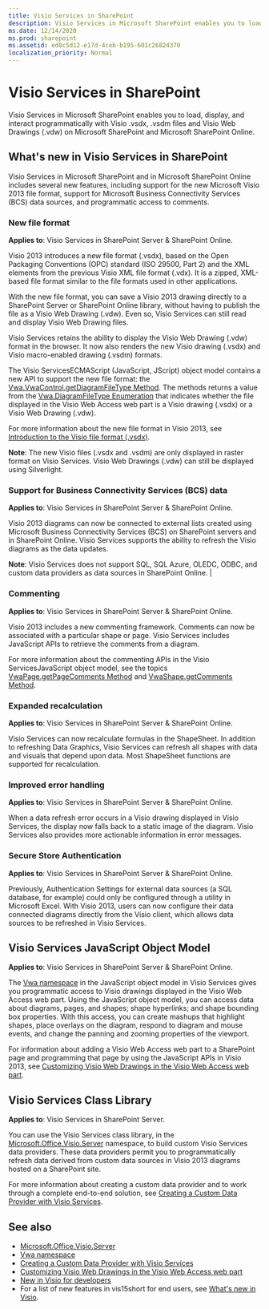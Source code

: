 ```yaml
---
title: Visio Services in SharePoint
description: Visio Services in Microsoft SharePoint enables you to load, display, and interact programmatically with Visio .vsdx, .vsdm files and Visio Web Drawings (.vdw) on Microsoft SharePoint and Microsoft SharePoint Online.
ms.date: 12/14/2020
ms.prod: sharepoint
ms.assetid: ed8c5d12-e17d-4ceb-b195-601c26824370
localization_priority: Normal
---
```

# Visio Services in SharePoint

Visio Services in Microsoft SharePoint enables you to load, display, and interact programmatically with Visio .vsdx, .vsdm files and Visio Web Drawings (.vdw) on Microsoft SharePoint and Microsoft SharePoint Online.

## What's new in Visio Services in SharePoint

Visio Services in Microsoft SharePoint and in Microsoft SharePoint Online includes several new features, including support for the new Microsoft Visio 2013 file format, support for Microsoft Business Connectivity Services (BCS) data sources, and programmatic access to comments.

### New file format

**Applies to**: Visio Services in SharePoint Server & SharePoint Online.

Visio 2013 introduces a new file format (.vsdx), based on the Open Packaging Conventions (OPC) standard (ISO 29500, Part 2) and the XML elements from the previous Visio XML file format (.vdx). It is a zipped, XML-based file format similar to the file formats used in other applications.

With the new file format, you can save a Visio 2013 drawing directly to a SharePoint Server or SharePoint Online library, without having to publish the file as a Visio Web Drawing (.vdw). Even so, Visio Services can still read and display Visio Web Drawing files.

Visio Services retains the ability to display the Visio Web Drawing (.vdw) format in the browser. It now also renders the new Visio drawing (.vsdx) and Visio macro-enabled drawing (.vsdm) formats.

The Visio ServicesECMAScript (JavaScript, JScript) object model contains a new API to support the new file format: the  [Vwa.VwaControl.getDiagramFileType Method](https://msdn.microsoft.com/library/fd8ca95f-a3be-4000-bce8-3aaf1f48148c%28Office.15%29.aspx). The methods returns a value from the  [Vwa.DiagramFileType Enumeration](https://msdn.microsoft.com/library/dd2f8a5d-a54b-44bd-a458-02efdcba0201%28Office.15%29.aspx) that indicates whether the file displayed in the Visio Web Access web part is a Visio drawing (.vsdx) or a Visio Web Drawing (.vdw).

For more information about the new file format in Visio 2013, see  [Introduction to the Visio file format (.vsdx)](https://msdn.microsoft.com/library/69736f40-8f67-46c2-abf6-82dffecb2274%28Office.15%29.aspx).

**Note**: The new Visio files (.vsdx and .vsdm) are only displayed in raster format on Visio Services. Visio Web Drawings (.vdw) can still be displayed using Silverlight.

### Support for Business Connectivity Services (BCS) data

**Applies to**: Visio Services in SharePoint Server & SharePoint Online.

Visio 2013 diagrams can now be connected to external lists created using Microsoft Business Connectivity Services (BCS) on SharePoint servers and in SharePoint Online. Visio Services supports the ability to refresh the Visio diagrams as the data updates.

**Note**: Visio Services does not support SQL, SQL Azure, OLEDC, ODBC, and custom data providers as data sources in SharePoint Online.           |

### Commenting

**Applies to**: Visio Services in SharePoint Server & SharePoint Online.

Visio 2013 includes a new commenting framework. Comments can now be associated with a particular shape or page. Visio Services includes JavaScript APIs to retrieve the comments from a diagram.

For more information about the commenting APIs in the Visio ServicesJavaScript object model, see the topics  [VwaPage.getPageComments Method](https://msdn.microsoft.com/library/d1e7740c-e0fa-4823-b2b6-14551bb84c36%28Office.15%29.aspx) and [VwaShape.getComments Method](https://msdn.microsoft.com/library/fcdec9c2-a503-4315-b048-033cd5ac09dd%28Office.15%29.aspx).

### Expanded recalculation

**Applies to**: Visio Services in SharePoint Server & SharePoint Online.

Visio Services can now recalculate formulas in the ShapeSheet. In addition to refreshing Data Graphics, Visio Services can refresh all shapes with data and visuals that depend upon data. Most ShapeSheet functions are supported for recalculation.

### Improved error handling

**Applies to**: Visio Services in SharePoint Server & SharePoint Online.

When a data refresh error occurs in a Visio drawing displayed in Visio Services, the display now falls back to a static image of the diagram. Visio Services also provides more actionable information in error messages.

### Secure Store Authentication

**Applies to**: Visio Services in SharePoint Server & SharePoint Online.

Previously, Authentication Settings for external data sources (a SQL database, for example) could only be configured through a utility in Microsoft Excel. With Visio 2013, users can now configure their data connected diagrams directly from the Visio client, which allows data sources to be refreshed in Visio Services.

## Visio Services JavaScript Object Model

**Applies to**: Visio Services in SharePoint Server & SharePoint Online.

The [Vwa namespace](https://msdn.microsoft.com/library/b67939fa-d3db-41ff-8864-eabd318ba7c4%28Office.15%29.aspx) in the JavaScript object model in Visio Services gives you programmatic access to Visio drawings displayed in the Visio Web Access web part. Using the JavaScript object model, you can access data about diagrams, pages, and shapes; shape hyperlinks; and shape bounding box properties. With this access, you can create mashups that highlight shapes, place overlays on the diagram, respond to diagram and mouse events, and change the panning and zooming properties of the viewport.

For information about adding a Visio Web Access web part to a SharePoint page and programming that page by using the JavaScript APIs in Visio 2013, see [Customizing Visio Web Drawings in the Visio Web Access web part](https://msdn.microsoft.com/library/ff394649.aspx).

## Visio Services Class Library

**Applies to**: Visio Services in SharePoint Server.

You can use the Visio Services class library, in the  [Microsoft.Office.Visio.Server](https://msdn.microsoft.com/library/Microsoft.Office.Visio.Server.aspx) namespace, to build custom Visio Services data providers. These data providers permit you to programmatically refresh data derived from custom data sources in Visio 2013 diagrams hosted on a SharePoint site.

For more information about creating a custom data provider and to work through a complete end-to-end solution, see  [Creating a Custom Data Provider with Visio Services](https://msdn.microsoft.com/library/ff394595.aspx).

## See also

- [Microsoft.Office.Visio.Server](https://msdn.microsoft.com/library/Microsoft.Office.Visio.Server.aspx)
- [Vwa namespace](https://msdn.microsoft.com/library/b67939fa-d3db-41ff-8864-eabd318ba7c4%28Office.15%29.aspx)
- [Creating a Custom Data Provider with Visio Services](https://msdn.microsoft.com/library/ff394595.aspx)
- [Customizing Visio Web Drawings in the Visio Web Access web part](https://msdn.microsoft.com/library/ff394649.aspx)
- [New in Visio for developers](https://msdn.microsoft.com/library/7e3fb858-0ab8-bd2e-217c-c85b10d79785%28Office.15%29.aspx)
- For a list of new features in vis15short for end users, see [What's new in Visio](https://office.com/redir/HA102749364.aspx).
